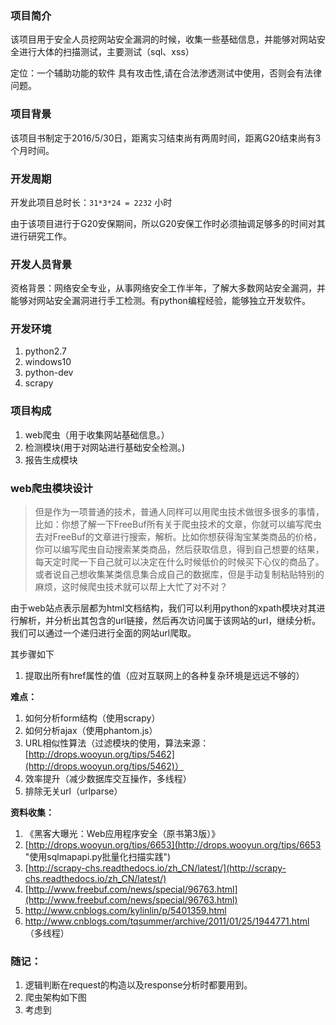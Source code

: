 ### 项目简介

该项目用于安全人员挖网站安全漏洞的时候，收集一些基础信息，并能够对网站安全进行大体的扫描测试，主要测试（sql、xss）

定位：一个辅助功能的软件
具有攻击性,请在合法渗透测试中使用，否则会有法律问题。

### 项目背景

该项目书制定于2016/5/30日，距离实习结束尚有两周时间，距离G20结束尚有3个月时间。

### 开发周期

开发此项目总时长：`31*3*24 = 2232` 小时

由于该项目进行于G20安保期间，所以G20安保工作时必须抽调足够多的时间对其进行研究工作。

### 开发人员背景

资格背景：网络安全专业，从事网络安全工作半年，了解大多数网站安全漏洞，并能够对网站安全漏洞进行手工检测。有python编程经验，能够独立开发软件。
### 开发环境
1. python2.7
2. windows10
3. python-dev
4. scrapy

### 项目构成

1. web爬虫（用于收集网站基础信息。）
2. 检测模块(用于对网站进行基础安全检测。)
3. 报告生成模块

### web爬虫模块设计

> 但是作为一项普通的技术，普通人同样可以用爬虫技术做很多很多的事情，比如：你想了解一下FreeBuf所有关于爬虫技术的文章，你就可以编写爬虫去对FreeBuf的文章进行搜索，解析。比如你想获得淘宝某类商品的价格，你可以编写爬虫自动搜索某类商品，然后获取信息，得到自己想要的结果，每天定时爬一下自己就可以决定在什么时候低价的时候买下心仪的商品了。或者说自己想收集某类信息集合成自己的数据库，但是手动复制粘贴特别的麻烦，这时候爬虫技术就可以帮上大忙了对不对？

由于web站点表示层都为html文档结构，我们可以利用python的xpath模块对其进行解析，并分析出其包含的url链接，然后再次访问属于该网站的url，继续分析。我们可以通过一个递归进行全面的网站url爬取。

其步骤如下
1. 提取出所有href属性的值（应对互联网上的各种复杂环境是远远不够的）

**难点：**
1. 如何分析form结构（使用scrapy）
2. 如何分析ajax（使用phantom.js）
3. URL相似性算法（过滤模块的使用，算法来源： [http://drops.wooyun.org/tips/5462](http://drops.wooyun.org/tips/5462)）
4. 效率提升（减少数据库交互操作，多线程）
5. 排除无关url（urlparse）

**资料收集：**
1. 《黑客大曝光：Web应用程序安全（原书第3版）》
2. [http://drops.wooyun.org/tips/6653](http://drops.wooyun.org/tips/6653 "使用sqlmapapi.py批量化扫描实践")
3. [http://scrapy-chs.readthedocs.io/zh_CN/latest/](http://scrapy-chs.readthedocs.io/zh_CN/latest/)
4. [http://www.freebuf.com/news/special/96763.html](http://www.freebuf.com/news/special/96763.html)
5. http://www.cnblogs.com/kylinlin/p/5401359.html
6. http://www.cnblogs.com/tqsummer/archive/2011/01/25/1944771.html （多线程）

### 随记：

1. 逻辑判断在request的构造以及response分析时都要用到。
2. 爬虫架构如下图
3. 考虑到